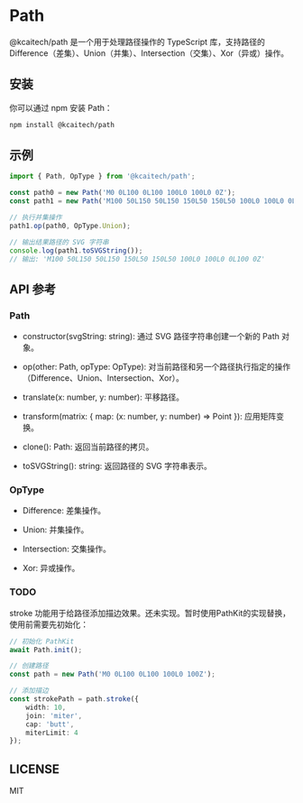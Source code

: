 # Path

@kcaitech/path 是一个用于处理路径操作的 TypeScript 库，支持路径的 Difference（差集）、Union（并集）、Intersection（交集）、Xor（异或）操作。

## 安装

你可以通过 npm 安装 Path：

```bash
npm install @kcaitech/path
```

## 示例
```ts
import { Path, OpType } from '@kcaitech/path';

const path0 = new Path('M0 0L100 0L100 100L0 100L0 0Z');
const path1 = new Path('M100 50L150 50L150 150L50 150L50 100L0 100L0 0L100 0L100 50Z');

// 执行并集操作
path1.op(path0, OpType.Union);

// 输出结果路径的 SVG 字符串
console.log(path1.toSVGString());
// 输出: 'M100 50L150 50L150 150L50 150L50 100L0 100L0 0L100 0Z'
```
## API 参考
### Path
* constructor(svgString: string): 通过 SVG 路径字符串创建一个新的 Path 对象。

* op(other: Path, opType: OpType): 对当前路径和另一个路径执行指定的操作（Difference、Union、Intersection、Xor）。

* translate(x: number, y: number): 平移路径。

* transform(matrix: { map: (x: number, y: number) => Point }): 应用矩阵变换。

* clone(): Path: 返回当前路径的拷贝。

* toSVGString(): string: 返回路径的 SVG 字符串表示。

### OpType
* Difference: 差集操作。

* Union: 并集操作。

* Intersection: 交集操作。

* Xor: 异或操作。

### TODO
stroke 功能用于给路径添加描边效果。还未实现。暂时使用PathKit的实现替换，使用前需要先初始化：

```ts
// 初始化 PathKit
await Path.init();

// 创建路径
const path = new Path('M0 0L100 0L100 100L0 100Z');

// 添加描边
const strokePath = path.stroke({
    width: 10,
    join: 'miter', 
    cap: 'butt',
    miterLimit: 4
});
```

## LICENSE
MIT
